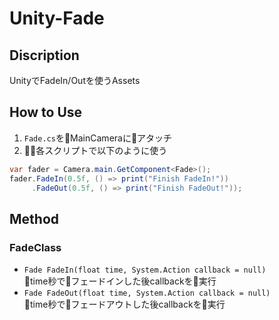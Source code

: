 # Unity-Fade

## Discription
UnityでFadeIn/Outを使うAssets

## How to Use

1. `Fade.cs`をMainCameraにアタッチ  
1. 各スクリプトで以下のように使う
```cs
var fader = Camera.main.GetComponent<Fade>();
fader.FadeIn(0.5f, () => print("Finish FadeIn!"))
     .FadeOut(0.5f, () => print("Finish FadeOut!"));
```

## Method

### FadeClass
- `Fade FadeIn(float time, System.Action callback = null)`  
    time秒でフェードインした後callbackを実行
- `Fade FadeOut(float time, System.Action callback = null)`  
    time秒でフェードアウトした後callbackを実行